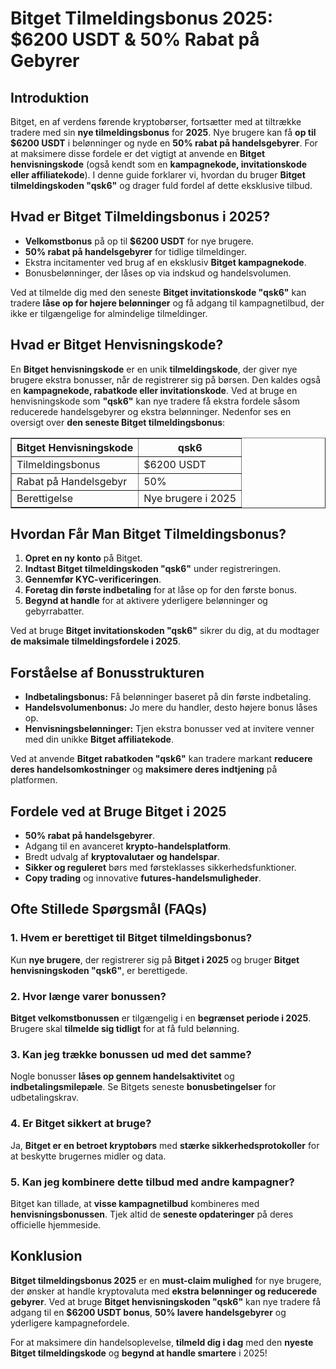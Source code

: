 <h1>Bitget Tilmeldingsbonus 2025: $6200 USDT & 50% Rabat på Gebyrer</h1>

<h2>Introduktion</h2>
<p>Bitget, en af verdens førende kryptobørser, fortsætter med at tiltrække tradere med sin <strong>nye tilmeldingsbonus</strong> for <strong>2025</strong>. Nye brugere kan få <strong>op til $6200 USDT</strong> i belønninger og nyde en <strong>50% rabat på handelsgebyrer</strong>. For at maksimere disse fordele er det vigtigt at anvende en <strong>Bitget henvisningskode</strong> (også kendt som en <strong>kampagnekode, invitationskode eller affiliatekode</strong>). I denne guide forklarer vi, hvordan du bruger <strong>Bitget tilmeldingskoden "qsk6"</strong> og drager fuld fordel af dette eksklusive tilbud.</p>

<h2>Hvad er Bitget Tilmeldingsbonus i 2025?</h2>
<ul>
    <li><strong>Velkomstbonus</strong> på op til <strong>$6200 USDT</strong> for nye brugere.</li>
    <li><strong>50% rabat på handelsgebyrer</strong> for tidlige tilmeldinger.</li>
    <li>Ekstra incitamenter ved brug af en eksklusiv <strong>Bitget kampagnekode</strong>.</li>
    <li>Bonusbelønninger, der låses op via indskud og handelsvolumen.</li>
</ul>
<p>Ved at tilmelde dig med den seneste <strong>Bitget invitationskode "qsk6"</strong> kan tradere <strong>låse op for højere belønninger</strong> og få adgang til kampagnetilbud, der ikke er tilgængelige for almindelige tilmeldinger.</p>

<h2>Hvad er Bitget Henvisningskode?</h2>
<p>En <strong>Bitget henvisningskode</strong> er en unik <strong>tilmeldingskode</strong>, der giver nye brugere ekstra bonusser, når de registrerer sig på børsen. Den kaldes også en <strong>kampagnekode, rabatkode eller invitationskode</strong>. Ved at bruge en henvisningskode som <strong>"qsk6"</strong> kan nye tradere få ekstra fordele såsom reducerede handelsgebyrer og ekstra belønninger. Nedenfor ses en oversigt over <strong>den seneste Bitget tilmeldingsbonus</strong>:</p>

<table border="1">
    <tr>
        <th>Bitget Henvisningskode</th>
        <th>qsk6</th>
    </tr>
    <tr>
        <td>Tilmeldingsbonus</td>
        <td>$6200 USDT</td>
    </tr>
    <tr>
        <td>Rabat på Handelsgebyr</td>
        <td>50%</td>
    </tr>
    <tr>
        <td>Berettigelse</td>
        <td>Nye brugere i 2025</td>
    </tr>
</table>

<h2>Hvordan Får Man Bitget Tilmeldingsbonus?</h2>
<ol>
    <li><strong>Opret en ny konto</strong> på Bitget.</li>
    <li><strong>Indtast Bitget tilmeldingskoden "qsk6"</strong> under registreringen.</li>
    <li><strong>Gennemfør KYC-verificeringen</strong>.</li>
    <li><strong>Foretag din første indbetaling</strong> for at låse op for den første bonus.</li>
    <li><strong>Begynd at handle</strong> for at aktivere yderligere belønninger og gebyrrabatter.</li>
</ol>
<p>Ved at bruge <strong>Bitget invitationskoden "qsk6"</strong> sikrer du dig, at du modtager <strong>de maksimale tilmeldingsfordele i 2025</strong>.</p>

<h2>Forståelse af Bonusstrukturen</h2>
<ul>
    <li><strong>Indbetalingsbonus:</strong> Få belønninger baseret på din første indbetaling.</li>
    <li><strong>Handelsvolumenbonus:</strong> Jo mere du handler, desto højere bonus låses op.</li>
    <li><strong>Henvisningsbelønninger:</strong> Tjen ekstra bonusser ved at invitere venner med din unikke <strong>Bitget affiliatekode</strong>.</li>
</ul>
<p>Ved at anvende <strong>Bitget rabatkoden "qsk6"</strong> kan tradere markant <strong>reducere deres handelsomkostninger</strong> og <strong>maksimere deres indtjening</strong> på platformen.</p>

<h2>Fordele ved at Bruge Bitget i 2025</h2>
<ul>
    <li><strong>50% rabat på handelsgebyrer</strong>.</li>
    <li>Adgang til en avanceret <strong>krypto-handelsplatform</strong>.</li>
    <li>Bredt udvalg af <strong>kryptovalutaer og handelspar</strong>.</li>
    <li><strong>Sikker og reguleret</strong> børs med førsteklasses sikkerhedsfunktioner.</li>
    <li><strong>Copy trading</strong> og innovative <strong>futures-handelsmuligheder</strong>.</li>
</ul>

<h2>Ofte Stillede Spørgsmål (FAQs)</h2>
<h3>1. Hvem er berettiget til Bitget tilmeldingsbonus?</h3>
<p>Kun <strong>nye brugere</strong>, der registrerer sig på <strong>Bitget i 2025</strong> og bruger <strong>Bitget henvisningskoden "qsk6"</strong>, er berettigede.</p>

<h3>2. Hvor længe varer bonussen?</h3>
<p><strong>Bitget velkomstbonussen</strong> er tilgængelig i en <strong>begrænset periode i 2025</strong>. Brugere skal <strong>tilmelde sig tidligt</strong> for at få fuld belønning.</p>

<h3>3. Kan jeg trække bonussen ud med det samme?</h3>
<p>Nogle bonusser <strong>låses op gennem handelsaktivitet</strong> og <strong>indbetalingsmilepæle</strong>. Se Bitgets seneste <strong>bonusbetingelser</strong> for udbetalingskrav.</p>

<h3>4. Er Bitget sikkert at bruge?</h3>
<p>Ja, <strong>Bitget er en betroet kryptobørs</strong> med <strong>stærke sikkerhedsprotokoller</strong> for at beskytte brugernes midler og data.</p>

<h3>5. Kan jeg kombinere dette tilbud med andre kampagner?</h3>
<p>Bitget kan tillade, at <strong>visse kampagnetilbud</strong> kombineres med <strong>henvisningsbonussen</strong>. Tjek altid de <strong>seneste opdateringer</strong> på deres officielle hjemmeside.</p>

<h2>Konklusion</h2>
<p><strong>Bitget tilmeldingsbonus 2025</strong> er en <strong>must-claim mulighed</strong> for nye brugere, der ønsker at handle kryptovaluta med <strong>ekstra belønninger og reducerede gebyrer</strong>. Ved at bruge <strong>Bitget henvisningskoden "qsk6"</strong> kan nye tradere få adgang til en <strong>$6200 USDT bonus</strong>, <strong>50% lavere handelsgebyrer</strong> og yderligere kampagnefordele.</p>
<p>For at maksimere din handelsoplevelse, <strong>tilmeld dig i dag</strong> med den <strong>nyeste Bitget tilmeldingskode</strong> og <strong>begynd at handle smartere</strong> i 2025!</p>
